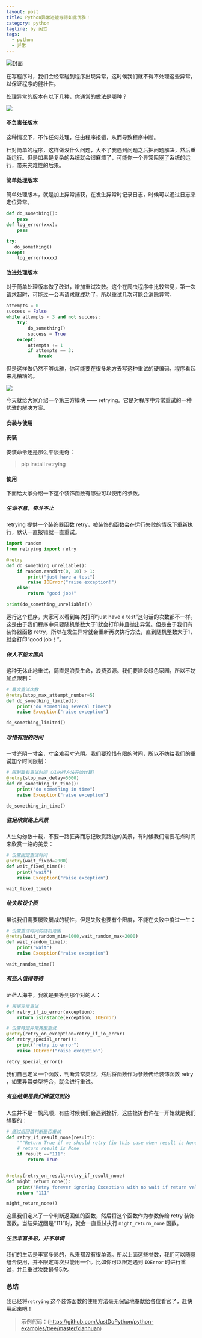 ```yaml
---
layout: post
title: Python异常还能写得如此优雅！
category: python
tagline: by 闲欢
tags: 
  - python
  - 异常
---
```



![封面](http://www.justdopython.com/assets/images/2021/10/retry/00.jpg)


在写程序时，我们会经常碰到程序出现异常，这时候我们就不得不处理这些异常，以保证程序的健壮性。

处理异常的版本有以下几种，你通常的做法是哪种？

![](http://www.justdopython.com/assets/images/2021/10/retry/01.jpg)

#### 不负责任版本

这种情况下，不作任何处理，任由程序报错，从而导致程序中断。

针对简单的程序，这样做没什么问题，大不了我遇到问题之后把问题解决，然后重新运行。但是如果是复杂的系统就会很麻烦了，可能你一个异常阻塞了系统的运行，带来灾难性的后果。

#### 简单处理版本

简单处理版本，就是加上异常捕获，在发生异常时记录日志，时候可以通过日志来定位异常。

```python
def do_something():
    pass
def log_error(xxx):
    pass

try:
   do_something()
except:
    log_error(xxxx)

```

#### 改进处理版本

对于简单处理版本做了改进，增加重试次数。这个在爬虫程序中比较常见，第一次请求超时，可能过一会再请求就成功了，所以重试几次可能会消除异常。

```python
attempts = 0
success = False
while attempts < 3 and not success:
    try:
        do_something()
        success = True
    except:
        attempts += 1
        if attempts == 3:
            break

```


但是这样做仍然不够优雅，你可能要在很多地方去写这种重试的硬编码，程序看起来乱糟糟的。

![](http://www.justdopython.com/assets/images/2021/10/retry/02.jpg)

今天就给大家介绍一个第三方模块 —— retrying。它是对程序中异常重试的一种优雅的解决方案。


#### 安装与使用

#### 安装

安装命令还是那么平淡无奇：

> pip install retrying


#### 使用

下面给大家介绍一下这个装饰函数有哪些可以使用的参数。

##### 生命不息，奋斗不止

retrying 提供一个装饰器函数 retry，被装饰的函数会在运行失败的情况下重新执行，默认一直报错就一直重试。

```python
import random
from retrying import retry

@retry
def do_something_unreliable():
    if random.randint(0, 10) > 1:
        print("just have a test")
        raise IOError("raise exception!")
    else:
        return "good job!"

print(do_something_unreliable())

```

运行这个程序，大家可以看到每次打印“just have a test”这句话的次数都不一样。这是由于我们程序中只要随机整数大于1就会打印并且抛出异常。但是由于我们有装饰器函数 retry，所以在发生异常就会重新再次执行方法，直到随机整数大于1，就会打印“good job！”。


##### 做人不能太固执

这种无休止地重试，简直是浪费生命，浪费资源。我们要建设绿色家园，所以不妨加点限制：

```python
# 最大重试次数
@retry(stop_max_attempt_number=5)
def do_something_limited():
    print("do something several times")
    raise Exception("raise exception")

do_something_limited()

```

##### 珍惜有限的时间

一寸光阴一寸金，寸金难买寸光阴。我们要珍惜有限的时间，所以不妨给我们的重试加个时间限制：

```python
# 限制最长重试时间（从执行方法开始计算）
@retry(stop_max_delay=5000)
def do_something_in_time():
    print("do something in time")
    raise Exception("raise exception")

do_something_in_time()

```

##### 驻足欣赏路上风景

人生匆匆数十载，不要一路狂奔而忘记欣赏路边的美景，有时候我们需要花点时间来欣赏一路的美景：

```python
# 设置固定重试时间
@retry(wait_fixed=2000)
def wait_fixed_time():
    print("wait")
    raise Exception("raise exception")

wait_fixed_time()

```

##### 给失败设个限

虽说我们需要屡败屡战的韧性，但是失败也要有个限度，不能在失败中度过一生：

```python
# 设置重试时间的随机范围
@retry(wait_random_min=1000,wait_random_max=2000)
def wait_random_time():
    print("wait")
    raise Exception("raise exception")

wait_random_time()

```

##### 有些人值得等待

茫茫人海中，我就是要等到那个对的人：

```python
# 根据异常重试
def retry_if_io_error(exception):
    return isinstance(exception, IOError)

# 设置特定异常类型重试
@retry(retry_on_exception=retry_if_io_error)
def retry_special_error():
    print("retry io error")
    raise IOError("raise exception")

retry_special_error()

```

我们自己定义一个函数，判断异常类型，然后将函数作为参数传给装饰函数 retry ，如果异常类型符合，就会进行重试。


##### 有些结果是我们希望见到的

人生并不是一帆风顺，有些时候我们会遇到挫折，这些挫折也许在一开始就是我们想要的：

```python
# 通过返回值判断是否重试
def retry_if_result_none(result):
    """Return True if we should retry (in this case when result is None), False otherwise"""
    # return result is None
    if result =="111":
        return True


@retry(retry_on_result=retry_if_result_none)
def might_return_none():
    print("Retry forever ignoring Exceptions with no wait if return value is None")
    return "111"

might_return_none()

```

这里我们定义了一个判断返回值的函数，然后将这个函数作为参数传给 retry 装饰函数。当结果返回是“111”时，就会一直重试执行 `might_return_none` 函数。


##### 生活丰富多彩，并不单调

我们的生活是丰富多彩的，从来都没有很单调。所以上面这些参数，我们可以随意组合使用，并不限定每次只能用一个。比如你可以限定遇到 `IOError` 时进行重试，并且重试次数最多5次。


### 总结

我已经将`retrying` 这个装饰函数的使用方法毫无保留地奉献给各位看官了，赶快用起来吧！


> 示例代码：(https://github.com/JustDoPython/python-examples/tree/master/xianhuan)